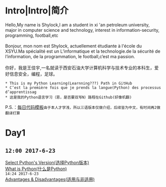 Intro|Intro|简介
===============
Hello,My name is Shylock,I am a student in xi 'an petroleum university, major in computer science and technology, interest in information-security, programming, football,etc <br><br>
Bonjour, mon nom est Shylock, actuellement étudiante à l'école du XSYU.Ma spécialité est un L’informatique et la technologie.de la sécurité de l’information, de la programmation, le football,c’est ma passion. <br><br>
你好，我是王佳宇,一名就读于西安石油大学计算机科学与技术专业的本科生，爱好信息安全，编程，足球。<br>

    * This is my Python Learning(Learnning???) Path in GitHub
    * C’est la première fois que je prends la langue(Python) des processus d’apprentissag
    * 这是我的Python语言学习（恩，是否要双写N）路程在Github(好像机翻)
P.S.：[每日代码模板](https://github.com/Shylcok/python/blob/master/mode.md)`由于本人才学浅，所以三语版本仅做介绍，后续皆为中文，有时间再2做翻译打算`


Day1
======
`12:00 2017-6-23`<br>
----
[Select Python's Version(选择Python版本)](https://github.com/Shylcok/python/blob/master/Day01_Select_Version.md)<br>
[What is Python(什么是Python)](https://github.com/Shylcok/python/blob/master/PYTHON.md)<br>
`14:24 2017-6-23`<br>
[Advantages & Disadvantages(适用与非适用)](https://gihub.com/Shylcok/python/blob/master/Day01_Advantages&Disadvantages.md)


